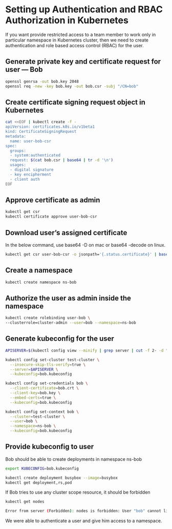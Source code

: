 # Setting up Authentication and RBAC Authorization in Kubernetes

If you want provide restricted access to a team member to work only in particular namespace in Kubernetes cluster, then we need to create authentication and role based access control (RBAC) for the user.

## Generate private key and certificate request for user — Bob

```sh
openssl genrsa -out bob.key 2048 
openssl req -new -key bob.key -out bob.csr -subj "/CN=bob"
```

## Create certificate signing request object in Kubernetes

```sh
cat <<EOF | kubectl create -f -
apiVersion: certificates.k8s.io/v1beta1
kind: CertificateSigningRequest
metadata:
  name: user-bob-csr
spec:
  groups:
  - system:authenticated
  request: $(cat bob.csr | base64 | tr -d '\n')
  usages:
  - digital signature
  - key encipherment
  - client auth
EOF
```

## Approve certificate as admin

```sh
kubectl get csr
kubectl certificate approve user-bob-csr
```

## Download user’s assigned certificate

In the below command, use base64 -D on mac or base64 -decode on linux.

```sh
kubectl get csr user-bob-csr -o jsonpath='{.status.certificate}' | base64 -D > bob.crt
```

## Create a namespace

```sh
kubectl create namespace ns-bob
```

## Authorize the user as admin inside the namespace

```sh
kubectl create rolebinding user-bob \
--clusterrole=cluster-admin --user=bob --namespace=ns-bob
```

## Generate kubeconfig for the user

```sh
APISERVER=$(kubectl config view --minify | grep server | cut -f 2- -d ":" | tr -d " ")

kubectl config set-cluster test-cluster \
  --insecure-skip-tls-verify=true \
  --server=$APISERVER \
  --kubeconfig=bob.kubeconfig

kubectl config set-credentials bob \
  --client-certificate=bob.crt \
  --client-key=bob.key \
  --embed-certs=true \
  --kubeconfig=bob.kubeconfig

kubectl config set-context bob \
  --cluster=test-cluster \
  --user=bob \
  --namespace=ns-bob \
  --kubeconfig=bob.kubeconfig
```

## Provide kubeconfig to user

Bob should be able to create deployments in namespace ns-bob

```sh
export KUBECONFIG=bob.kubeconfig

kubectl create deployment busybox --image=busybox 
kubectl get deployment,rs,pod
```

If Bob tries to use any cluster scope resource, it should be forbidden

```sh
kubectl get nodes

Error from server (Forbidden): nodes is forbidden: User "bob" cannot list nodes at the cluster scope
```

We were able to authenticate a user and give him access to a namespace.
